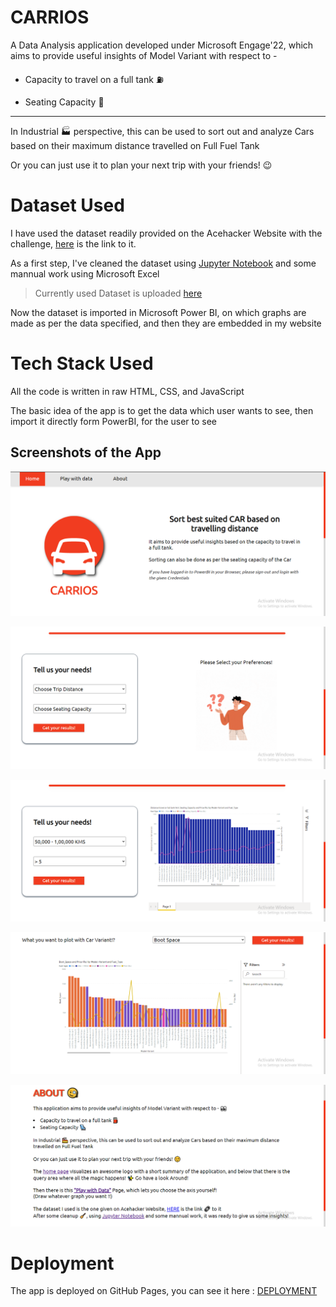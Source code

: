 # CARRIOS

A Data Analysis application developed under Microsoft Engage'22, which aims to provide useful insights of Model Variant with respect to -

- Capacity to travel on a full tank ⛽

- Seating Capacity 💺

---

In Industrial 🏭 perspective, this can be used to sort out and analyze Cars based on their maximum distance travelled on Full Fuel Tank

Or you can just use it to plan your next trip with your friends! 😉

# Dataset Used

I have used the dataset readily provided on the Acehacker Website with the challenge, [here](https://acehacker.com/microsoft/engage2022/cars_engage_2022.csv) is the link to it.

As a first step, I've cleaned the dataset using [Jupyter Notebook](https://github.com/harshit-sharma-gits/CARRIOS/blob/master/notebook.ipynb) and some mannual work using Microsoft Excel

> Currently used Dataset is uploaded [here](https://docs.google.com/spreadsheets/d/1Oo9nP74S4bT3kZk3J-Lkda9g99j1uzRm/edit?usp=sharing&ouid=111692908854284428822&rtpof=true&sd=true)

Now the dataset is imported in Microsoft Power BI, on which graphs are made as per the data specified, and then they are embedded in my website

# Tech Stack Used

All the code is written in raw HTML, CSS, and JavaScript

The basic idea of the app is to get the data which user wants to see, then import it directly form PowerBI, for the user to see

## Screenshots of the App

![Screenshot 1](res/screenshot1.png)

![Screenshot 2](res/screenshot2.png)

![Screenshot 3](res/screenshot3.png)

![Screenshot 4](res/screenshot4.png)

![Screenshot 5](res/screenshot5.png)

# Deployment

The app is deployed on GitHub Pages, you can see it here : [DEPLOYMENT](https://harshit-sharma-gits.github.io/CARRIOS/)